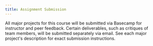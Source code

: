 ```yaml
---
title: Assignment Submission
---
```


All major projects for this course will be submitted via Basecamp for instructor and peer feedback.
Certain deliverables, such as critiques of team members, will be submitted separately via email. See
each major project's description for exact submission instructions.
